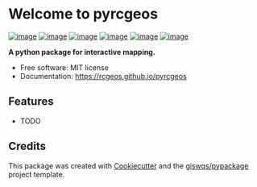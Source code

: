 # Welcome to pyrcgeos


[![image](https://img.shields.io/pypi/v/pyrcgeos.svg)](https://pypi.python.org/pypi/pyrcgeos)
[![image](https://colab.research.google.com/assets/colab-badge.svg)](https://github.com/rcgeos/pyrcgeos)
[![image](https://img.shields.io/pypi/v/pyrcgeos.svg)](https://pypi.python.org/pypi/pyrcgeos)
[![image](https://img.shields.io/conda/vn/conda-forge/leafmap.svg)](https://anaconda.org/conda-forge/pyrcgeos)
[![image](https://pepy.tech/badge/pyrcgeos)](https://pypi.org/project/pyrcgeos)
[![image](https://img.shields.io/badge/License-MIT-yellow.svg)](https://opensource.org/licenses/MIT)


**A python package for interactive mapping.**


-   Free software: MIT license
-   Documentation: <https://rcgeos.github.io/pyrcgeos>
    

## Features

-   TODO

## Credits

This package was created with [Cookiecutter](https://github.com/cookiecutter/cookiecutter) and the [giswqs/pypackage](https://github.com/giswqs/pypackage) project template.
